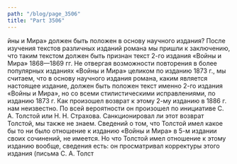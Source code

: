 ```yaml
---
path: "/blog/page_3506"
title: "Part 3506"
---
```


йны и Мира» должен быть положен в основу научного издания?
После изучения текстов различных изданий романа мы пришли к заключению, что таким текстом должен быть признан текст 2-го издания «Войны и Мира» 1868—1869 гг. Не отвергая возможности повторения в более популярных изданиях «Войны и Мира» целиком по изданию 1873 г., мы считаем, что в основу научного издания романа, каким является настоящее издание, должен быть положен текст именно 2-го издания «Войны и Мира», но со всеми стилистическими исправлениями, по изданию 1873 г.
Как произошел возврат к этому 2-му изданию в 1886 г. нам неизвестно. По всей вероятности он произошел по инициативе С. А. Толстой или Н. Н. Страхова. Санкционировал ли этот возврат Толстой, мы также не знаем. Сведений о том, что Толстой имел какое бы то ни было отношение к изданию «Войны и Мира» в 5-м издании своих сочинений, не имеется. Но что Толстой имел отношение к этому изданию вообще, сведения есть: он просматривал корректуры этого издания (письма С. А. Толст
